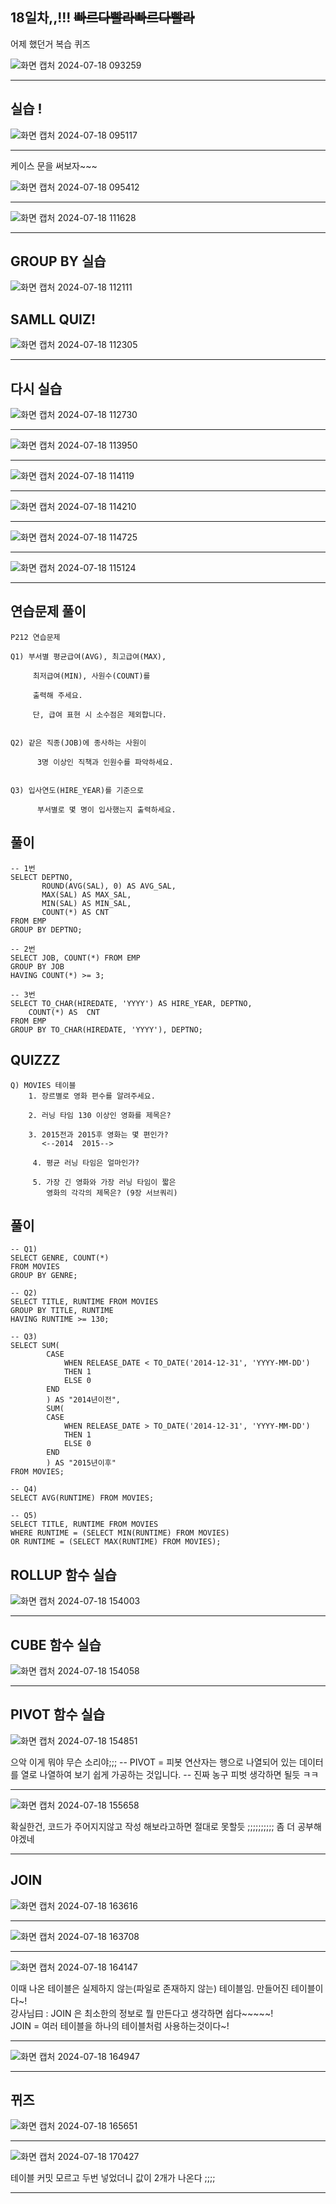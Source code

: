 ## 18일차,,!!! ~~빠르다빨라빠르다빨라~~

어제 했던거 복습 퀴즈



![화면 캡처 2024-07-18 093259](https://github.com/user-attachments/assets/072eb58c-8a86-4004-ac07-2eda73e0a4b3)
***

## 실습 !
![화면 캡처 2024-07-18 095117](https://github.com/user-attachments/assets/3d1e17e9-9713-451f-ae93-06af1ebb1ddc)
***
케이스 문을 써보자~~~



![화면 캡처 2024-07-18 095412](https://github.com/user-attachments/assets/4cc43f22-0149-4831-ba39-5ebafaa174d7)
***

![화면 캡처 2024-07-18 111628](https://github.com/user-attachments/assets/7db119eb-61b4-4792-88d1-87c7ad8b1751)
***

## GROUP BY 실습
![화면 캡처 2024-07-18 112111](https://github.com/user-attachments/assets/fab8531a-ae3e-4840-aeba-005b9269e531)
## SAMLL QUIZ!
![화면 캡처 2024-07-18 112305](https://github.com/user-attachments/assets/a2d5d9fc-d3b9-4c26-9b8c-51f3248fbd6d)
***
## 다시 실습
![화면 캡처 2024-07-18 112730](https://github.com/user-attachments/assets/257aea6e-adf6-4cb2-9554-bd635a15f274)
***
![화면 캡처 2024-07-18 113950](https://github.com/user-attachments/assets/6b1c4df6-0049-4311-b676-fd00a3165978)
***
![화면 캡처 2024-07-18 114119](https://github.com/user-attachments/assets/b4dc6e08-2d8c-4183-91b4-2f80eeff7588)
***
![화면 캡처 2024-07-18 114210](https://github.com/user-attachments/assets/9c71ee1e-6824-4f14-9ffb-01d289c271e9)
***
![화면 캡처 2024-07-18 114725](https://github.com/user-attachments/assets/98225dff-92c2-4b33-a44d-85dedeb9bc60)
***
![화면 캡처 2024-07-18 115124](https://github.com/user-attachments/assets/cbd54fea-151d-41d8-9c32-1913dd28e439)
***

## 연습문제 풀이
```
﻿P212 연습문제

Q1) 부서별 평균급여(AVG), 최고급여(MAX),

     최저급여(MIN), 사원수(COUNT)를 

     출력해 주세요.

     단, 급여 표현 시 소수점은 제외합니다.


Q2) 같은 직종(JOB)에 종사하는 사원이  

      3명 이상인 직책과 인원수를 파악하세요.


Q3) 입사연도(HIRE_YEAR)를 기준으로

      부서별로 몇 명이 입사했는지 출력하세요.
```
## 풀이
```
-- 1번
SELECT DEPTNO,
       ROUND(AVG(SAL), 0) AS AVG_SAL,
       MAX(SAL) AS MAX_SAL,
       MIN(SAL) AS MIN_SAL,
       COUNT(*) AS CNT
FROM EMP
GROUP BY DEPTNO;
       
-- 2번
SELECT JOB, COUNT(*) FROM EMP
GROUP BY JOB
HAVING COUNT(*) >= 3;

-- 3번
SELECT TO_CHAR(HIREDATE, 'YYYY') AS HIRE_YEAR, DEPTNO,
    COUNT(*) AS  CNT
FROM EMP
GROUP BY TO_CHAR(HIREDATE, 'YYYY'), DEPTNO;
```

## QUIZZZ
```
Q) MOVIES 테이블
    1. 장르별로 영화 편수를 알려주세요.

    2. 러닝 타임 130 이상인 영화를 제목은?

    3. 2015전과 2015후 영화는 몇 편인가?
       <--2014  2015--> 

     4. 평균 러닝 타임은 얼마인가?

     5. 가장 긴 영화와 가장 러닝 타임이 짧은
        영화의 각각의 제목은? (9장 서브쿼리)
```
## 풀이
```
-- Q1)
SELECT GENRE, COUNT(*)
FROM MOVIES
GROUP BY GENRE;

-- Q2)
SELECT TITLE, RUNTIME FROM MOVIES
GROUP BY TITLE, RUNTIME
HAVING RUNTIME >= 130;

-- Q3)
SELECT SUM(
        CASE
            WHEN RELEASE_DATE < TO_DATE('2014-12-31', 'YYYY-MM-DD')
            THEN 1
            ELSE 0
        END
        ) AS "2014년이전",
        SUM( 
        CASE
            WHEN RELEASE_DATE > TO_DATE('2014-12-31', 'YYYY-MM-DD')
            THEN 1
            ELSE 0
        END
        ) AS "2015년이후"
FROM MOVIES;

-- Q4)
SELECT AVG(RUNTIME) FROM MOVIES;

-- Q5)
SELECT TITLE, RUNTIME FROM MOVIES
WHERE RUNTIME = (SELECT MIN(RUNTIME) FROM MOVIES) 
OR RUNTIME = (SELECT MAX(RUNTIME) FROM MOVIES);
```

## ROLLUP 함수 실습
![화면 캡처 2024-07-18 154003](https://github.com/user-attachments/assets/190fe4a9-26fb-4fe4-b0d4-8b87eaec4cd1)
***

## CUBE 함수 실습
![화면 캡처 2024-07-18 154058](https://github.com/user-attachments/assets/18eacffa-9550-4c67-ae08-3cf814a1dc00)
***

## PIVOT 함수 실습
![화면 캡처 2024-07-18 154851](https://github.com/user-attachments/assets/52977927-352b-4d2a-b80c-511e3ca73b1d)



으악 이게 뭐야 무슨 소리야;;;
-- PIVOT = 피봇 연산자는 행으로 나열되어 있는 데이터를 열로 나열하여 보기 쉽게 가공하는 것입니다.
-- 진짜 농구 피벗 생각하면 될듯 ㅋㅋ
***
![화면 캡처 2024-07-18 155658](https://github.com/user-attachments/assets/da0652a1-b605-4ca4-aaa3-f091b4fe8ecd)



확실한건, 코드가 주어지지않고 작성 해보라고하면 절대로 못할듯 ;;;;;;;;;;
좀 더 공부해야겠네
***

## JOIN
![화면 캡처 2024-07-18 163616](https://github.com/user-attachments/assets/70940a3e-d2bc-4e6f-aead-85a92ef77655)
***
![화면 캡처 2024-07-18 163708](https://github.com/user-attachments/assets/16ef919d-08b2-49fc-aab2-0597cdc69885)
***
![화면 캡처 2024-07-18 164147](https://github.com/user-attachments/assets/a4e52a44-8646-4e9a-b1d5-27040015ab50)



이때 나온 테이블은 실제하지 않는(파일로 존재하지 않는) 테이블임. 만들어진 테이블이다~!   
강사님曰 : JOIN 은 최소한의 정보로 뭘 만든다고 생각하면 쉽다~~~~~!   
JOIN = 여러 테이블을 하나의 테이블처럼 사용하는것이다~!   
***
![화면 캡처 2024-07-18 164947](https://github.com/user-attachments/assets/88427463-7e7b-4571-bb58-cd33cbaa4a1c)
***
## 뀌즈
![화면 캡처 2024-07-18 165651](https://github.com/user-attachments/assets/d825ba3b-7d2e-498f-b583-52d3277648b6)
***
![화면 캡처 2024-07-18 170427](https://github.com/user-attachments/assets/2de24e7a-1885-403f-a839-bccdf8b8d664)



테이블 커밋 모르고 두번 넣었더니 값이 2개가 나온다 ;;;;
***






